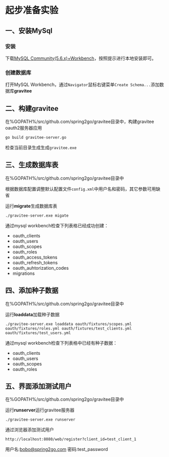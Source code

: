 # 起步准备实验

## 一、安装MySql

### 安装

下载[MySQL Community(5.6.x)+Workbench](https://dev.mysql.com/downloads/mysql/)，按照提示进行本地安装即可。

### 创建数据库

打开MySQL Workbench，通过`Navigator`鼠标右键菜单`Create Schema...`添加数据库**gravitee**

## 二、构建gravitee

在%GOPATH%/src/github.com/spring2go/gravitee目录中，构建gravitee oauth2服务器应用

```
go build gravitee-server.go
```

检查当前目录生成生成`gravitee.exe`

## 三、生成数据库表

在%GOPATH%/src/github.com/spring2go/gravitee目录中

根据数据库配置调整默认配置文件`config.xml`中用户名和密码，其它参数可用缺省

运行**migrate**生成数据库表

```
./gravitee-server.exe migate
```

通过mysql workbench检查下列表格已经成功创建：

* oauth_clients
* oauth_users
* oauth_scopes
* oauth_roles
* oauth_access_tokens
* oauth_refresh_tokens
* oauth_auhtorization_codes
* migrations

## 四、添加种子数据

在%GOPATH%/src/github.com/spring2go/gravitee目录中

运行**loaddata**加载种子数据

```
./gravitee-server.exe loaddata oauth/fixtures/scopes.yml oauth/fixtures/roles.yml oauth/fixtures/test_clients.yml oauth/fixtures/test_users.yml
```

通过mysql workbench检查下列表格中已经有种子数据：

* oauth_clients
* oauth_users
* oauth_scopes
* oauth_roles

## 五、界面添加测试用户

在%GOPATH%/src/github.com/spring2go/gravitee目录中

运行**runserver**运行gravitee服务器

```
./gravitee-server.exe runserver
```

通过浏览器添加测试用户

```
http://localhost:8080/web/register?client_id=test_client_1
```

用户名:bobo@spring2go.com
密码:test_password





















